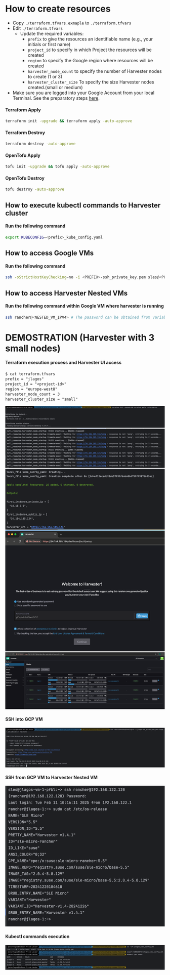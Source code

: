 # How to create resources

- Copy `./terraform.tfvars.exmaple` to `./terraform.tfvars`
- Edit `./terraform.tfvars`
  - Update the required variables:
    - `prefix` to give the resources an identifiable name (e.g., your initials or first name)
    - `project_id` to specify in which Project the resources will be created
    - `region` to specify the Google region where resources will be created
    - `harvester_node_count` to specify the number of Harvester nodes to create (1 or 3)
    - `harvester_cluster_size` To specify the size Harvester nodes created.(small or medium)
- Make sure you are logged into your Google Account from your local Terminal. See the preparatory steps [here](../../modules/google-cloud/README.md).

#### Terraform Apply

```bash
terraform init -upgrade && terraform apply -auto-approve
```

#### Terraform Destroy

```bash
terraform destroy -auto-approve
```

#### OpenTofu Apply

```bash
tofu init -upgrade && tofu apply -auto-approve
```

#### OpenTofu Destroy

```bash
tofu destroy -auto-approve
```

## How to execute kubectl commands to Harvester cluster

#### Run the following command

```bash
export KUBECONFIG=<prefix>_kube_config.yaml
```

## How to access Google VMs

#### Run the following command

```bash
ssh -oStrictHostKeyChecking=no -i <PREFIX>-ssh_private_key.pem sles@<PUBLIC_IPV4>
```

## How to access Harvester Nested VMs

#### Run the following command within Google VM where harvester is running

```bash
ssh rancher@<NESTED_VM_IPV4> # The password can be obtained from variable harvester_password or from join/create_cloud_config.yaml file in the current folder
```

# DEMOSTRATION (Harvester with 3 small nodes)

#### Terraform execution process and Harvester UI access

```console
$ cat terraform.tfvars
prefix = "jlagos"
project_id = "<project-id>"
region = "europe-west8"
harvester_node_count = 3
harvester_cluster_size = "small"
```

![](../../images/GCP_PROJ_README_1.png)
![](../../images/GCP_PROJ_README_2.png)
![](../../images/GCP_PROJ_README_3.png)
![](../../images/GCP_PROJ_README_4.png)
![](../../images/GCP_PROJ_README_5.png)

#### SSH into GCP VM

![](../../images/GCP_PROJ_README_6.png)

#### SSH from GCP VM to Harvester Nested VM

![](../../images/GCP_PROJ_README_7.png)

#### Kubectl commands execution

![](../../images/GCP_PROJ_README_8.png)

